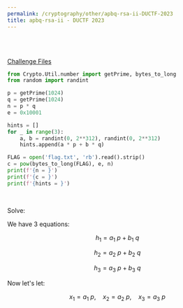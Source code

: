 ```yaml
---
permalink: /cryptography/other/apbq-rsa-ii-DUCTF-2023
title: apbq-rsa-ii - DUCTF 2023
---
```


<br>
<br>

[Challenge Files](https://github.com/DownUnderCTF/Challenges_2023_Public/tree/main/crypto/apbq-rsa-ii)

```python
from Crypto.Util.number import getPrime, bytes_to_long
from random import randint

p = getPrime(1024)
q = getPrime(1024)
n = p * q
e = 0x10001

hints = []
for _ in range(3):
    a, b = randint(0, 2**312), randint(0, 2**312)
    hints.append(a * p + b * q)

FLAG = open('flag.txt', 'rb').read().strip()
c = pow(bytes_to_long(FLAG), e, n)
print(f'{n = }')
print(f'{c = }')
print(f'{hints = }')
```

<br>

Solve:

We have 3 equations:

$$h_1 = a_1 \ p + b_1 \ q$$

$$h_2 = a_2 \ p + b_2 \ q$$

$$h_3 = a_3 \ p + b_3 \ q$$

Now let's let:

$$x_1 = a_1 \ p, \ \ \ \ x_2 = a_2 \ p, \ \ \ \ x_3 = a_3 \ p$$

